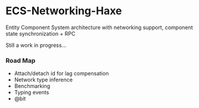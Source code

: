 ECS-Networking-Haxe
===================

Entity Component System architecture with networking support, component state synchronization + RPC

Still a work in progress...

### Road Map
* Attach/detach id for lag compensation
* Network type inference
* Benchmarking
* Typing events
* @bit
